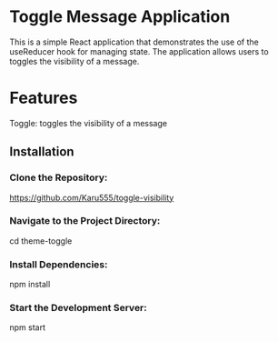 # Toggle Message Application

This is a simple React application that demonstrates the use of the useReducer hook for managing state. The application allows users to  toggles the visibility of a message. 

# Features 

Toggle: toggles the visibility of a message 

## Installation

### Clone the Repository:

https://github.com/Karu555/toggle-visibility

### Navigate to the Project Directory:

cd theme-toggle

### Install Dependencies:

npm install

### Start the Development Server:

npm start
